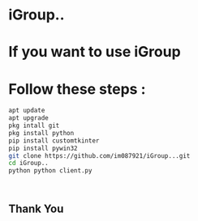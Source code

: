 # iGroup..
# If you want to use iGroup 
# Follow these steps : 

```bash
apt update
apt upgrade
pkg intall git
pkg install python
pip install customtkinter
pip install pywin32
git clone https://github.com/im087921/iGroup...git
cd iGroup..
python python client.py
```

##  <br> Thank You
